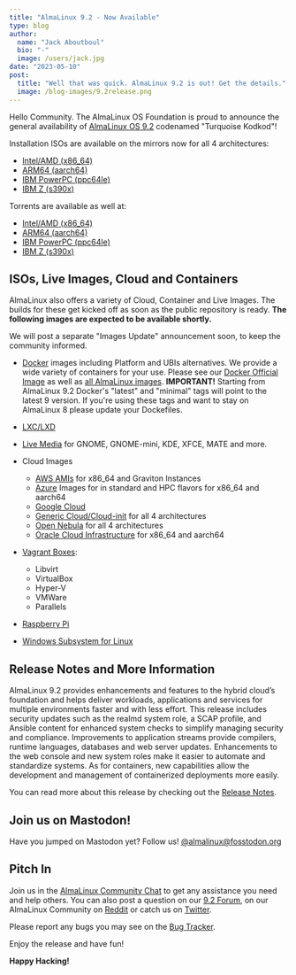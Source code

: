 ```yaml
---
title: "AlmaLinux 9.2 - Now Available"
type: blog
author:
  name: "Jack Aboutboul"
  bio: "-"
  image: /users/jack.jpg
date: "2023-05-10"
post:
  title: "Well that was quick. AlmaLinux 9.2 is out! Get the details."
  image: /blog-images/9.2release.png
---
```


Hello Сommunity. The AlmaLinux OS Foundation is proud to announce the general availability of [AlmaLinux OS 9.2](https://mirrors.almalinux.org/isos.html) codenamed "Turquoise Kodkod"!

Installation ISOs are available on the mirrors now for all 4 architectures:

- [Intel/AMD (x86_64)](https://mirrors.almalinux.org/isos/x86_64/9.2.html)
- [ARM64 (aarch64)](https://mirrors.almalinux.org/isos/aarch64/9.2.html)
- [IBM PowerPC (ppc64le)](https://mirrors.almalinux.org/isos/ppc64le/9.2.html)
- [IBM Z (s390x)](https://mirrors.almalinux.org/isos/s390x/9.2.html)

Torrents are available as well at:

- [Intel/AMD (x86_64)](https://repo.almalinux.org/almalinux/9.2/isos/x86_64/AlmaLinux-9.2-x86_64.torrent)
- [ARM64 (aarch64)](https://repo.almalinux.org/almalinux/9.2/isos/aarch64/AlmaLinux-9.2-aarch64.torrent)
- [IBM PowerPC (ppc64le)](https://repo.almalinux.org/almalinux/9.2/isos/ppc64le/AlmaLinux-9.2-ppc64le.torrent)
- [IBM Z (s390x)](https://repo.almalinux.org/almalinux/9.2/isos/s390x/AlmaLinux-9.2-s390x.torrent)

## ISOs, Live Images, Cloud and Containers

AlmaLinux also offers a variety of Cloud, Container and Live Images. The builds for these get kicked off as soon as the public repository is ready. **The following images are expected to be available shortly.**

We will post a separate "Images Update" announcement soon, to keep the community informed.

- [Docker](https://wiki.almalinux.org/containers/docker-images.html#about-almalinux-docker-images) images including Platform and UBIs alternatives. We provide a wide variety of containers for your use. Please see our [Docker Official Image](https://hub.docker.com/_/almalinux) as well as [all AlmaLinux images](https://hub.docker.com/u/almalinux). **IMPORTANT!** Starting from AlmaLinux 9.2 Docker's "latest" and "minimal" tags will point to the latest 9 version. If you're using these tags and want to stay on AlmaLinux 8 please update your Dockefiles.

- [LXC/LXD](https://images.linuxcontainers.org/images/almalinux/)

- [Live Media](https://wiki.almalinux.org/LiveMedia.html) for GNOME, GNOME-mini, KDE, XFCE, MATE and more.
- Cloud Images
  - [AWS AMIs](https://wiki.almalinux.org/cloud/AWS.html) for x86_64 and Graviton Instances
  - [Azure](https://wiki.almalinux.org/cloud/Azure.html) Images for in standard and HPC flavors for x86_64 and aarch64
  - [Google Cloud](https://wiki.almalinux.org/cloud/Google.html)
  - [Generic Cloud/Cloud-init](https://wiki.almalinux.org/cloud/Generic-cloud-on-local.html) for all 4 architectures
  - [Open Nebula](https://wiki.almalinux.org/cloud/OpenNebula.html) for all 4 architectures
  - [Oracle Cloud Infrastructure](https://wiki.almalinux.org/cloud/OCI.html) for x86_64 and aarch64
- [Vagrant Boxes](https://app.vagrantup.com/almalinux):
  - Libvirt
  - VirtualBox
  - Hyper-V
  - VMWare
  - Parallels

- [Raspberry Pi](https://wiki.almalinux.org/documentation/raspberry-pi.html)
- [Windows Subsystem for Linux](https://wiki.almalinux.org/documentation/wsl.html)

## Release Notes and More Information

AlmaLinux 9.2 provides enhancements and features to the hybrid cloud’s foundation and helps deliver workloads, applications and services for multiple environments faster and with less effort. This release includes security updates such as the realmd system role, a SCAP profile, and Ansible content for enhanced system checks to simplify managing security and compliance. Improvements to application streams provide compilers, runtime languages, databases and web server updates. Enhancements to the web console and new system roles make it easier to automate and standardize systems. As for containers, new capabilities allow the development and management of containerized deployments more easily.

You can read more about this release by checking out the [Release Notes](https://wiki.almalinux.org/release-notes/9.2.html).

## Join us on Mastodon!

Have you jumped on Mastodon yet? Follow us! [@almalinux@fosstodon.org](https://fosstodon.org/@almalinux)

## Pitch In

Join us in the [AlmaLinux Community Chat](https://chat.almalinux.org) to get any assistance you need and help others. You can also post a question on our [9.2 Forum](https://forums.almalinux.org/c/devel/9-2-stable/40), on our AlmaLinux Community on [Reddit](https://reddit.com/r/almalinux) or catch us on [Twitter](https://twitter.com/almalinux).

Please report any bugs you may see on the [Bug Tracker](https://bugs.almalinux.org/).

Enjoy the release and have fun!

**Happy Hacking!**
